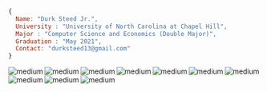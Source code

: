 ```javascript
{ 
  Name: "Durk Steed Jr.",
  University : "University of North Carolina at Chapel Hill",
  Major : "Computer Science and Economics (Double Major)",
  Graduation : "May 2021",
  Contact: "durksteed13@gmail.com"
}
```

<img align="left" alt="medium" src="https://img.shields.io/badge/Java-ED8B00?style=for-the-badge&logo=java&logoColor=white" />
<img align="left" alt="medium" src="https://img.shields.io/badge/Python-3776AB?style=for-the-badge&logo=python&logoColor=white" />
<img align="left" alt="medium" src="https://img.shields.io/badge/JavaScript-F7DF1E?style=for-the-badge&logo=javascript&logoColor=black" />
<img align="left" alt="medium" src="https://img.shields.io/badge/Node.js-43853D?style=for-the-badge&logo=node.js&logoColor=white" />
<img align="left" alt="medium" src="https://img.shields.io/badge/MySQL-00000F?style=for-the-badge&logo=mysql&logoColor=white" />
<img align="left" alt="medium" src="https://img.shields.io/badge/PHP-777BB4?style=for-the-badge&logo=php&logoColor=white" />
<img align="left" alt="medium" src="https://img.shields.io/badge/React-20232A?style=for-the-badge&logo=react&logoColor=61DAFB" />
<img align="left" alt="medium" src="https://img.shields.io/badge/HTML-239120?style=for-the-badge&logo=html5&logoColor=white" />
<img align="left" alt="medium" src="https://img.shields.io/badge/CSS-239120?&style=for-the-badge&logo=css3&logoColor=white" />
<img align="left" alt="medium" src="https://img.shields.io/badge/Clojure-d92b3a?style=for-the-badge&logo=clojure&logoColor=white"/>


